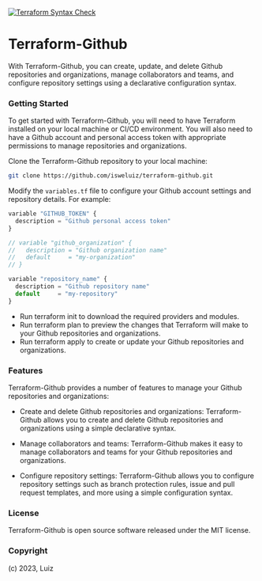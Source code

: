 [![Terraform Syntax Check](https://github.com/isweluiz/terraform-github-manage/actions/workflows/01.terraform_check.yml/badge.svg?branch=main)](https://github.com/isweluiz/terraform-github-manage/actions/workflows/01.terraform_check.yml)

# Terraform-Github

With Terraform-Github, you can create, update, and delete Github repositories and organizations, manage collaborators and teams, and configure repository settings using a declarative configuration syntax.

### Getting Started
To get started with Terraform-Github, you will need to have Terraform installed on your local machine or CI/CD environment. You will also need to have a Github account and personal access token with appropriate permissions to manage repositories and organizations.

Clone the Terraform-Github repository to your local machine:

```bash
git clone https://github.com/isweluiz/terraform-github.git
``` 

Modify the `variables.tf` file to configure your Github account settings and repository details. For example:

```javascript
variable "GITHUB_TOKEN" {
  description = "Github personal access token"
}

// variable "github_organization" {
//   description = "Github organization name"
//   default     = "my-organization"
// }

variable "repository_name" {
  description = "Github repository name"
  default     = "my-repository"
}
```

- Run terraform init to download the required providers and modules.
- Run terraform plan to preview the changes that Terraform will make to your Github repositories and organizations.
- Run terraform apply to create or update your Github repositories and organizations.

### Features
Terraform-Github provides a number of features to manage your Github repositories and organizations:

- Create and delete Github repositories and organizations: Terraform-Github allows you to create and delete Github repositories and organizations using a simple declarative syntax.

- Manage collaborators and teams: Terraform-Github makes it easy to manage collaborators and teams for your Github repositories and organizations.

- Configure repository settings: Terraform-Github allows you to configure repository settings such as branch protection rules, issue and pull request templates, and more using a simple configuration syntax.

### License
Terraform-Github is open source software released under the MIT license.

### Copyright
(c) 2023, Luiz